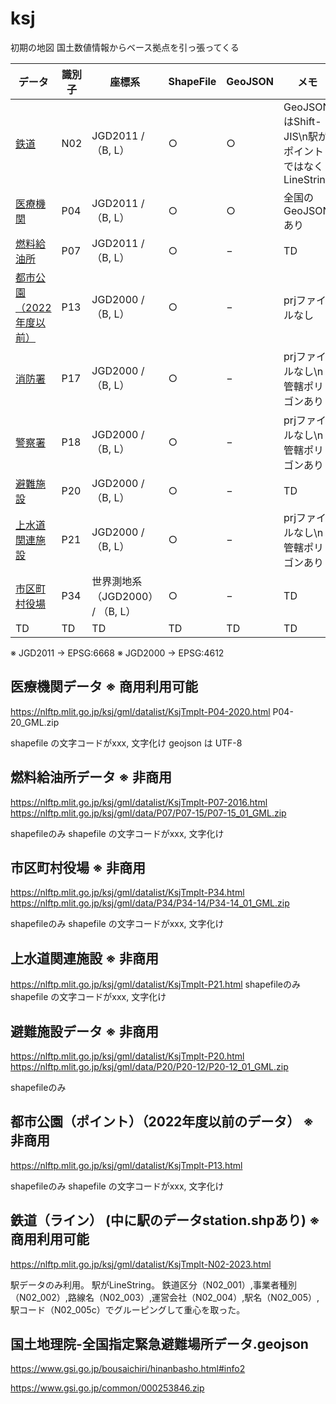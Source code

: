 # ksj

初期の地図
国土数値情報からベース拠点を引っ張ってくる

|  データ  |  識別子  |  座標系  |  ShapeFile  |  GeoJSON  |  メモ  |
| ---- | ---- | ---- | ---- | ---- | ---- |
|  [鉄道](https://nlftp.mlit.go.jp/ksj/gml/datalist/KsjTmplt-N02-2023.html)  |  N02  |  JGD2011 / （B, L）  |  ○  |  ○  |  GeoJSONはShift-JIS\n駅がポイントではなくLineString  |
|  [医療機関](https://nlftp.mlit.go.jp/ksj/gml/datalist/KsjTmplt-P04-2020.html)  |  P04  |  JGD2011 / （B, L）  |  ○  |  ○  |  全国のGeoJSONあり  |
|  [燃料給油所](https://nlftp.mlit.go.jp/ksj/gml/datalist/KsjTmplt-P07-2016.html)  |  P07  |  JGD2011 / （B, L）  |  ○  |  −  |  TD  |
|  [都市公園（2022年度以前）](https://nlftp.mlit.go.jp/ksj/gml/datalist/KsjTmplt-P13.html)  |  P13  |  JGD2000 / （B, L）  |  ○  |  −  |  prjファイルなし  |
|  [消防署](https://nlftp.mlit.go.jp/ksj/gml/datalist/KsjTmplt-P17.html)  |  P17  |  JGD2000 / （B, L）  |  ○  |  −  |  prjファイルなし\n管轄ポリゴンあり  |
|  [警察署](https://nlftp.mlit.go.jp/ksj/gml/datalist/KsjTmplt-P18.html)  |  P18  |  JGD2000 / （B, L）  |  ○  |  −  |  prjファイルなし\n管轄ポリゴンあり  |
|  [避難施設](https://nlftp.mlit.go.jp/ksj/gml/datalist/KsjTmplt-P20.html)  |  P20  |  JGD2000 / （B, L）  |  ○  |  −  |  TD  |
|  [上水道関連施設](https://nlftp.mlit.go.jp/ksj/gml/datalist/KsjTmplt-P21.html)  |  P21  |  JGD2000 / （B, L）  |  ○  |  −  |  prjファイルなし\n管轄ポリゴンあり  |
|  [市区町村役場](https://nlftp.mlit.go.jp/ksj/gml/datalist/KsjTmplt-P34.html)  |  P34  |  世界測地系（JGD2000） / （B, L）  |  ○  |  −  |  TD  |
|  TD  |  TD  |  TD  |  TD  |  TD  |  TD  |

※ JGD2011 → EPSG:6668
※ JGD2000 → EPSG:4612

## 医療機関データ ※ 商用利用可能

<https://nlftp.mlit.go.jp/ksj/gml/datalist/KsjTmplt-P04-2020.html>
P04-20_GML.zip

shapefile の文字コードがxxx, 文字化け
geojson は UTF-8

## 燃料給油所データ ※ 非商用

<https://nlftp.mlit.go.jp/ksj/gml/datalist/KsjTmplt-P07-2016.html>
<https://nlftp.mlit.go.jp/ksj/gml/data/P07/P07-15/P07-15_01_GML.zip>

shapefileのみ
shapefile の文字コードがxxx, 文字化け

## 市区町村役場 ※ 非商用

<https://nlftp.mlit.go.jp/ksj/gml/datalist/KsjTmplt-P34.html>
<https://nlftp.mlit.go.jp/ksj/gml/data/P34/P34-14/P34-14_01_GML.zip>

shapefileのみ
shapefile の文字コードがxxx, 文字化け

## 上水道関連施設 ※ 非商用

<https://nlftp.mlit.go.jp/ksj/gml/datalist/KsjTmplt-P21.html>
shapefileのみ
shapefile の文字コードがxxx, 文字化け

## 避難施設データ ※ 非商用

<https://nlftp.mlit.go.jp/ksj/gml/datalist/KsjTmplt-P20.html>
<https://nlftp.mlit.go.jp/ksj/gml/data/P20/P20-12/P20-12_01_GML.zip>

shapefileのみ

## 都市公園（ポイント）（2022年度以前のデータ） ※ 非商用

<https://nlftp.mlit.go.jp/ksj/gml/datalist/KsjTmplt-P13.html>

shapefileのみ
shapefile の文字コードがxxx, 文字化け

## 鉄道（ライン） (中に駅のデータstation.shpあり) ※ 商用利用可能

<https://nlftp.mlit.go.jp/ksj/gml/datalist/KsjTmplt-N02-2023.html>

駅データのみ利用。
駅がLineString。
鉄道区分（N02_001）,事業者種別（N02_002）,路線名（N02_003）,運営会社（N02_004）,駅名（N02_005）,駅コード（N02_005c）でグルーピングして重心を取った。

## 国土地理院-全国指定緊急避難場所データ.geojson

<https://www.gsi.go.jp/bousaichiri/hinanbasho.html#info2>

<https://www.gsi.go.jp/common/000253846.zip>
